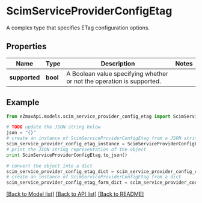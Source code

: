 # ScimServiceProviderConfigEtag

A complex type that specifies ETag configuration options.

## Properties
Name | Type | Description | Notes
------------ | ------------- | ------------- | -------------
**supported** | **bool** | A Boolean value specifying whether or not the operation is supported. | 

## Example

```python
from eZmaxApi.models.scim_service_provider_config_etag import ScimServiceProviderConfigEtag

# TODO update the JSON string below
json = "{}"
# create an instance of ScimServiceProviderConfigEtag from a JSON string
scim_service_provider_config_etag_instance = ScimServiceProviderConfigEtag.from_json(json)
# print the JSON string representation of the object
print ScimServiceProviderConfigEtag.to_json()

# convert the object into a dict
scim_service_provider_config_etag_dict = scim_service_provider_config_etag_instance.to_dict()
# create an instance of ScimServiceProviderConfigEtag from a dict
scim_service_provider_config_etag_form_dict = scim_service_provider_config_etag.from_dict(scim_service_provider_config_etag_dict)
```
[[Back to Model list]](../README.md#documentation-for-models) [[Back to API list]](../README.md#documentation-for-api-endpoints) [[Back to README]](../README.md)


